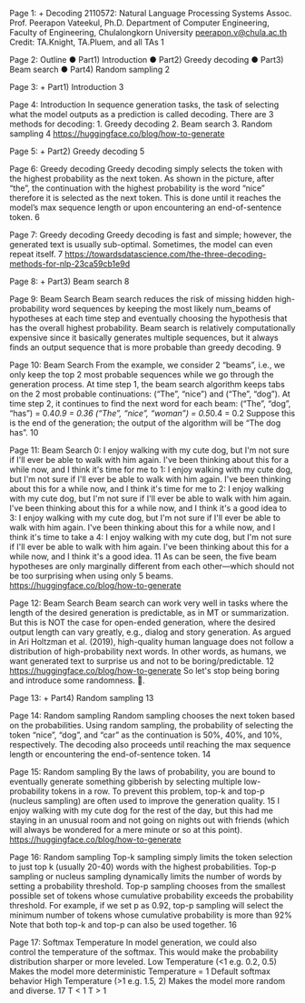 Page 1:
+
Decoding
2110572: Natural Language Processing Systems
Assoc. Prof. Peerapon Vateekul, Ph.D.
Department of Computer Engineering, 
Faculty of Engineering, Chulalongkorn University
peerapon.v@chula.ac.th 
Credit: TA.Knight, TA.Pluem, and all TAs
1

Page 2:
Outline
●
Part1) Introduction
●
Part2) Greedy decoding
●
Part3) Beam search
●
Part4) Random sampling
2

Page 3:
+
Part1) Introduction
3

Page 4:
Introduction
In sequence generation tasks, the task of selecting what the model outputs as a prediction is 
called decoding. 
There are 3 methods for decoding:
1.
Greedy decoding
2.
Beam search
3.
Random sampling
4
https://huggingface.co/blog/how-to-generate 

Page 5:
+
Part2) Greedy decoding
5

Page 6:
Greedy decoding
Greedy decoding simply selects the token with the 
highest probability as the next token.
As shown in the picture, after “the”, the continuation with 
the highest probability is the word “nice” therefore it is 
selected as the next token. This is done until it reaches 
the model’s max sequence length or upon encountering 
an end-of-sentence token.
6

Page 7:
Greedy decoding
Greedy decoding is fast and simple; however, the generated text is usually sub-optimal. 
Sometimes, the model can even repeat itself.
7
https://towardsdatascience.com/the-three-decoding-methods-for-nlp-23ca59cb1e9d 

Page 8:
+
Part3) Beam search
8

Page 9:
Beam Search
Beam search reduces the risk of missing hidden 
high-probability word sequences by keeping the 
most likely num_beams of hypotheses at each time 
step and eventually choosing the hypothesis that has 
the overall highest probability.
Beam search is relatively computationally expensive 
since it basically generates multiple sequences, but 
it always finds an output sequence that is more 
probable than greedy decoding.
9

Page 10:
Beam Search
From the example, we consider 2 “beams”, i.e., we 
only keep the top 2 most probable sequences while 
we go through the generation process.
At time step 1, the beam search algorithm keeps tabs 
on the 2 most probable continuations: (“The”, “nice”) 
and (“The”, “dog”).
At time step 2, it continues to find the next word for 
each beam:
(“The”, “dog”, “has”) = 0.4*0.9 = 0.36
(“The”, “nice”, “woman”) = 0.5*0.4 = 0.2
Suppose this is the end of the generation; the output 
of the algorithm will be “The dog has”.
10

Page 11:
Beam Search
0: I enjoy walking with my cute dog, but I'm not sure if I'll ever be able to walk with him again.
I've been thinking about this for a while now, and I think it's time for me to
1: I enjoy walking with my cute dog, but I'm not sure if I'll ever be able to walk with him again.
I've been thinking about this for a while now, and I think it's time for me to
2: I enjoy walking with my cute dog, but I'm not sure if I'll ever be able to walk with him again.
I've been thinking about this for a while now, and I think it's a good idea to
3: I enjoy walking with my cute dog, but I'm not sure if I'll ever be able to walk with him again.
I've been thinking about this for a while now, and I think it's time to take a
4: I enjoy walking with my cute dog, but I'm not sure if I'll ever be able to walk with him again.
I've been thinking about this for a while now, and I think it's a good idea.
11
As can be seen, the five beam hypotheses are only marginally different from each 
other—which should not be too surprising when using only 5 beams.
https://huggingface.co/blog/how-to-generate 

Page 12:
Beam Search
Beam search can work very well in tasks where the 
length of the desired generation is predictable, as 
in MT or summarization.
But this is NOT the case for open-ended 
generation, where the desired output length can 
vary greatly, e.g., dialog and story generation.
As argued in Ari Holtzman et al. (2019), 
high-quality human language does not follow a 
distribution of high-probability next words. In 
other words, as humans, we want generated text to 
surprise us and not to be boring/predictable.
12
https://huggingface.co/blog/how-to-generate 
So let's stop being boring and introduce some randomness. 🤪.

Page 13:
+
Part4) Random sampling
13

Page 14:
Random sampling
Random sampling chooses the next token based on 
the probabilities. 
Using random sampling, the probability of selecting 
the token “nice”, “dog”, and “car” as the continuation is 
50%, 40%, and 10%, respectively. The decoding also 
proceeds until reaching the max sequence length or 
encountering the end-of-sentence token.
14

Page 15:
Random sampling
By the laws of probability, you are bound to eventually 
generate something gibberish by selecting multiple 
low-probability tokens in a row.
To prevent this problem, top-k and top-p (nucleus 
sampling) are often used to improve the generation 
quality. 
15
I enjoy walking with my cute dog for the rest of the 
day, but this had me staying in an unusual room and not 
going on nights out with friends (which will always be 
wondered for a mere minute or so at this point).
https://huggingface.co/blog/how-to-generate 

Page 16:
Random sampling
Top-k sampling simply limits the token selection to just 
top k (usually 20-40) words with the highest 
probabilities.
Top-p sampling or nucleus sampling dynamically 
limits the number of words by setting a probability 
threshold.  Top-p sampling chooses from the smallest 
possible set of tokens whose cumulative probability 
exceeds the probability threshold.
For example, if we set p as 0.92, top-p sampling will 
select the minimum number of tokens whose 
cumulative probability is more than 92%
Note that both top-k and top-p can also be used 
together.
16

Page 17:
Softmax Temperature
In model generation, we could also  
control the temperature of the softmax. 
This would make the probability 
distribution sharper or more leveled.
Low Temperature (<1 e.g. 0.2, 0.5)
Makes the model more deterministic 
Temperature = 1
Default softmax behavior
High Temperature (>1 e.g. 1.5, 2)
Makes the model more random and 
diverse.
17
T < 1
T > 1

